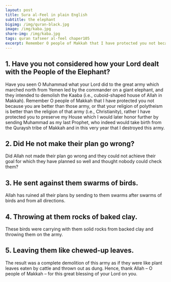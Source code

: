 ```yaml
---
layout: post
title: Sura al-Feel in plain English
subtitle: the elephant 
bigimg: /img/quran-black.jpg
image: /img/kaba.jpg
share-img: /img/kaba.jpg
tags: quran tafseer al-feel chaper105
excerpt: Remember O people of Makkah that I have protected you not because you are better than those army, or that your religion of polytheism is better than the religion of that army (i.e., Christianity), rather I have protected you to preserve my House which I would later honor further by sending Muhammad as my last Prophet
---
```


## 1. Have you not considered how your Lord dealt with the People of the Elephant?
Have you seen O Muhammad what your Lord did to the great army which marched north from Yemen led by the commander on a giant elephant, and they intended to demolish the Kaaba (i.e., cuboid-shaped house of Allah in Makkah). Remember O people of Makkah that I have protected you not because you are better than those army, or that your religion of polytheism is better than the religion of that army (i.e., Christianity), rather I have protected you to preserve my House which I would later honor further by sending Muhammad as my last Prophet, who indeed would take birth  from the Quraysh tribe of Makkah and in this very year that I destroyed this army.

## 2. Did He not make their plan go wrong?
Did Allah not made their plan go wrong and they could not achieve their goal for which they have planned so well and thought nobody could check them? 

## 3. He sent against them swarms of birds.
Allah has ruined all their plans by sending to them swarms after swarms of birds and from all directions.

## 4. Throwing at them rocks of baked clay.
These birds were carrying with them solid rocks from backed clay and throwing them on the army.

## 5. Leaving them like chewed-up leaves.
The result was a complete demolition of this army as if they were like plant leaves eaten by cattle and thrown out as dung. Hence, thank Allah – O people of Makkah – for this great blessing of your Lord on you. 

